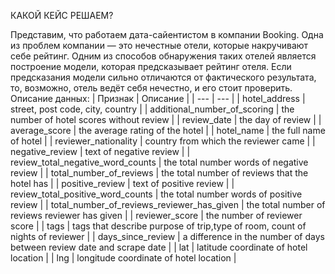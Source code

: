 КАКОЙ КЕЙС РЕШАЕМ?

Представим, что работаем дата-сайентистом в компании Booking. Одна из проблем компании — это нечестные отели, которые накручивают себе рейтинг. Одним из способов обнаружения таких отелей является построение модели, которая предсказывает рейтинг отеля. Если предсказания модели сильно отличаются от фактического результата, то, возможно, отель ведёт себя нечестно, и его стоит проверить.
Описание данных:
| Признак | Описание |
| --- | --- |
| hotel_address | street, post code, city, country |
| additional_number_of_scoring | the number of hotel scores without review |
| review_date | the day of review |
| average_score | the average rating of the hotel |
| hotel_name | the full name of hotel |
| reviewer_nationality | country from which the reviewer came |
| negative_review | text of negative review |
| review_total_negative_word_counts | the total number words of negative review |
| total_number_of_reviews | the total number of reviews that the hotel has |
| positive_review | text of positive review |
| review_total_positive_word_counts | the total number words of positive review |
| total_number_of_reviews_reviewer_has_given | the total number of reviews reviewer has given |
| reviewer_score | the number of reviewer score |
| tags | tags that describe purpose of trip,type of room, count of nights of reviewer |
| days_since_review | 	a difference in the number of days between review date and scrape date |
| lat | latitude coordinate of hotel location |
| lng | longitude coordinate of hotel location |
